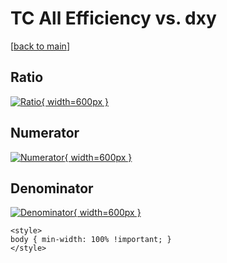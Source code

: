 # TC All Efficiency vs. dxy

[[back to main](./)]



## Ratio

[![Ratio](../mtv/var/TC_0_eff_dxy.png){ width=600px }](../mtv/var/TC_0_eff_dxy.pdf)

## Numerator

[![Numerator](../mtv/num/TC_0_eff_dxy_num0.png){ width=600px }](../mtv/num/TC_0_eff_dxy_num0.pdf)

## Denominator

[![Denominator](../mtv/den/TC_0_eff_dxy_den.png){ width=600px }](../mtv/den/TC_0_eff_dxy_den.pdf)


``` {=html}
<style>
body { min-width: 100% !important; }
</style>
```
